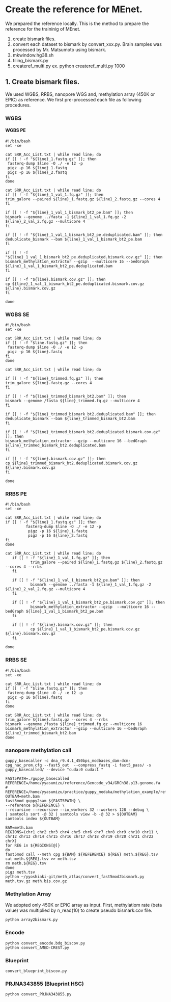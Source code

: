 # Create the reference for MEnet.

We prepared the reference locally. This is the method to prepare the reference for the traininig of MEnet.

1. create bismark files.
2. convert each dataset to bismark by convert_xxx.py. Brain samples was processed by Mr. Matsumoto using bismark.
3. mkwindow.hg38.sh
4. tiling_bismark.py
5. createref_multi.py ex. python createref_multi.py 1000

## 1. Create bismark files.

We used WGBS, RRBS, nanopore WGS and, methylation array (450K or EPIC) as reference. We first pre-processed each file as following procedures.

### WGBS

#### WGBS PE

```
#!/bin/bash
set -xe

cat SRR_Acc_List.txt | while read line; do
if [[ ! -f "${line}_1.fastq.gz" ]]; then
 fasterq-dump $line -O ./ -e 12 -p
 pigz -p 16 ${line}_1.fastq
 pigz -p 16 ${line}_2.fastq
fi
done

cat SRR_Acc_List.txt | while read line; do
if [[ ! -f "${line}_1_val_1.fq.gz" ]]; then
trim_galore --paired ${line}_1.fastq.gz ${line}_2.fastq.gz --cores 4
fi

if [[ ! -f "${line}_1_val_1_bismark_bt2_pe.bam" ]]; then
bismark --genome ../fasta -1 ${line}_1_val_1.fq.gz -2 ${line}_2_val_2.fq.gz --multicore 4
fi

if [[ ! -f "${line}_1_val_1_bismark_bt2_pe.deduplicated.bam" ]]; then
deduplicate_bismark --bam ${line}_1_val_1_bismark_bt2_pe.bam
fi

if [[ ! -f "${line}_1_val_1_bismark_bt2_pe.deduplicated.bismark.cov.gz" ]]; then
bismark_methylation_extractor --gzip  --multicore 16 --bedGraph ${line}_1_val_1_bismark_bt2_pe.deduplicated.bam
fi

if [[ ! -f "${line}.bismark.cov.gz" ]]; then
cp ${line}_1_val_1_bismark_bt2_pe.deduplicated.bismark.cov.gz ${line}.bismark.cov.gz
fi

done
```

### WGBS SE

```
#!/bin/bash
set -xe

cat SRR_Acc_List.txt | while read line; do
if [[ ! -f "$line.fastq.gz" ]]; then
 fasterq-dump $line -O ./ -e 12 -p
 pigz -p 16 ${line}.fastq
fi
done

cat SRR_Acc_List.txt | while read line; do

if [[ ! -f "${line}_trimmed.fq.gz" ]]; then
trim_galore ${line}.fastq.gz --cores 4
fi

if [[ ! -f "${line}_trimmed_bismark_bt2.bam" ]]; then
bismark --genome /fasta ${line}_trimmed.fq.gz --multicore 4
fi

if [[ ! -f "${line}_trimmed_bismark_bt2.deduplicated.bam" ]]; then
deduplicate_bismark --bam ${line}_trimmed_bismark_bt2.bam
fi

if [[ ! -f "${line}_trimmed_bismark_bt2.deduplicated.bismark.cov.gz" ]]; then
bismark_methylation_extractor --gzip --multicore 16 --bedGraph ${line}_trimmed_bismark_bt2.deduplicated.bam
fi

if [[ ! -f "${line}.bismark.cov.gz" ]]; then
cp ${line}_trimmed_bismark_bt2.deduplicated.bismark.cov.gz ${line}.bismark.cov.gz
fi

done
```

### RRBS PE

```
#!/bin/bash
set -xe

cat SRR_Acc_List.txt | while read line; do
if [[ ! -f "${line}_1.fastq.gz" ]]; then
         fasterq-dump $line -O ./ -e 12 -p
          pigz -p 16 ${line}_1.fastq
          pigz -p 16 ${line}_2.fastq
fi
done

cat SRR_Acc_List.txt | while read line; do
   if [[ ! -f "${line}_1_val_1.fq.gz" ]]; then
           trim_galore --paired ${line}_1.fastq.gz ${line}_2.fastq.gz --cores 4 --rrbs
   fi

   if [[ ! -f "${line}_1_val_1_bismark_bt2_pe.bam" ]]; then
           bismark --genome ../fasta -1 ${line}_1_val_1.fq.gz -2 ${line}_2_val_2.fq.gz --multicore 4
   fi

   if [[ ! -f "${line}_1_val_1_bismark_bt2_pe.bismark.cov.gz" ]]; then
           bismark_methylation_extractor --gzip  --multicore 16 --bedGraph ${line}_1_val_1_bismark_bt2_pe.bam
   fi

   if [[ ! -f "${line}.bismark.cov.gz" ]]; then
           cp ${line}_1_val_1_bismark_bt2_pe.bismark.cov.gz ${line}.bismark.cov.gz
   fi

done
```

### RRBS SE

```
#!/bin/bash
set -xe

cat SRR_Acc_List.txt | while read line; do
if [[ ! -f "$line.fastq.gz" ]]; then
 fasterq-dump $line -O ./ -e 12 -p
 pigz -p 16 ${line}.fastq
fi
done

cat SRR_Acc_List.txt | while read line; do
trim_galore ${line}.fastq.gz --cores 4 --rrbs
bismark --genome /fasta ${line}_trimmed.fq.gz --multicore 16
bismark_methylation_extractor --gzip --multicore 16 --bedGraph ${line}_trimmed_bismark_bt2.bam
done
```

### nanopore methylation call

```
guppy_basecaller -c dna_r9.4.1_450bps_modbases_dam-dcm-cpg_hac_prom.cfg --fast5_out  --compress_fastq -i fast5_pass/ -s guppy_basecalled/ --device "cuda:0 cuda:1 "

FAST5PATH=./guppy_basecalled
REFERENCE=/home/yyasumizu/reference/Gencode_v34/GRCh38.p13.genome.fa
# REFERENCE=/home/yyasumizu/practice/guppy_medaka/methylation_example/reference.fasta
OUTBAM=meth.bam
fast5mod guppy2sam ${FAST5PATH} \
--reference ${REFERENCE} \
--recursive --recursive --io_workers 32 --workers 128 --debug \
| samtools sort -@ 32 | samtools view -b -@ 32 > ${OUTBAM}
samtools index ${OUTBAM}

BAM=meth.bam
REGIONS=(chr1 chr2 chr3 chr4 chr5 chr6 chr7 chr8 chr9 chr10 chr11 \
chr12 chr13 chr14 chr15 chr16 chr17 chr18 chr19 chr20 chr21 chr22 chrX)
for REG in ${REGIONS[@]}
do
fast5mod call --meth cpg ${BAM} ${REFERENCE} ${REG} meth.${REG}.tsv
cat meth.${REG}.tsv >> meth.tsv
rm meth.${REG}.tsv
done
pigz meth.tsv
python ~/yyoshiaki-git/meth_atlas/convert_fast5mod2bismark.py meth.tsv.gz meth.bis.cov.gz
```

### Methylation Array

We adopted only 450K or EPIC array as input. First, methylatiom rate (beta value) was multiplied by n_read(10) to create pseudo bismark.cov file.

```
python array2bismark.py
```

### Encode

```
python convert_encode.bdg_biscov.py
python convert_AMED-CREST.py
```

### Blueprint

```
convert_blueprint_biscov.py
```

### PRJNA343855 (Blueprint HSC)

```
python convert_PRJNA343855.py
````
